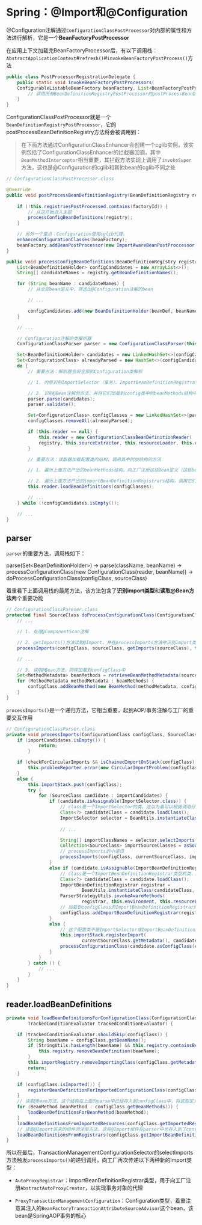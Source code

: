 # Spring：@Import和@Configuration

@Configuration注解通过`ConfigurationClassPostProcessor`对内部的属性和方法进行解析，它是一个**BeanFactoryPostProcessor**

在应用上下文加载完BeanFactoryProcessor后，有以下调用栈：`AbstractApplicationContext`#`refresh()`#`invokeBeanFactoryPostProcess()`方法

```java
public class PostProcessorRegistrationDelegate {
    public static void invokeBeanFactoryPostProcessors(
    ConfigurableListableBeanFactory beanFactory, List<BeanFactoryPostProcessor> beanFactoryPostProcessors) {
        // 调用所有BeanDefinitionRegistryPostProcessor的postProcessBeanDefinitionRegistry方法
    }
}
```

ConfigurationClassPostProcessor就是一个`BeanDefinitionRegistryPostProcessor`，它的postProcessBeanDefinitionRegistry方法将会被调用到：

> 在下面方法通过ConfigurationClassEnhancer会创建一个cglib实例，该实例包括了ConfigurationClassEnhancer的拦截器回调，其中`BeanMethodInterceptor`相当重要，其拦截方法实现上调用了`invokeSuper`方法，这也是@Configuration的cglib和其他bean的cglib不同之处

```java
// ConfigurationClassPostProcessor.class

@Override
public void postProcessBeanDefinitionRegistry(BeanDefinitionRegistry registry) {
    
    if (!this.registriesPostProcessed.contains(factoryId)) {
        // 从这开始进入主题
        processConfigBeanDefinitions(registry);
    }

    // 另外一个重点：Configuration使用cglib代理，
    enhanceConfigurationClasses(beanFactory);
    beanFactory.addBeanPostProcessor(new ImportAwareBeanPostProccessor(beanFactory));
}

public void processConfigBeanDefinitions(BeanDefinitionRegistry registry) {
    List<BeanDefinitionHolder> configCandidates = new ArrayList<>();
    String[] candidateNames = registry.getBeanDefinitionNames();

    for (String beanName : candidateNames) {
        // 从全部bean定义中，筛选出@Configuration注解的bean

        // ...

        configCandidates.add(new BeanDefinitionHolder(beanDef, beanName));
    }

    // ...

    // Configuration注解的类解析器
    ConfigurationClassParser parser = new ConfigurationClassParser(this.metadataReaderFactory, this.problemReporter, this.environment, this.resourceLoader, this.componentScanBeanNameGenerator, registry);

    Set<BeanDefinitionHolder> candidates = new LinkedHashSet<>(configCandidates);
    Set<ConfigurationClass> alreadyParsed = new HashSet<>(configCandidates.size());
    do {
        // 重要方法：解析器会将全部的Configuration类解析

        // 1. 内层识别ImportSelector（事务）、ImportBeanDefinitionRegistrar（AOP、事务）和Configuration（事务）类共三种的@IMPORT类型，将它们保存到config类中的importBeanDefinitionRegistrars结构中

        // 2. 识别@Bean注解的方法，并将它们加载到config类中的beanMethods结构中
        parser.parse(candidates);
        parser.validate();

        Set<ConfigurationClass> configClasses = new LinkedHashSet<>(parser.getConfigurationClasses());
        configClasses.removeAll(alreadyParsed);

        if (this.reader == null) {
            this.reader = new ConfigurationClassBeanDefinitionReader(
            registry, this.sourceExtractor, this.resourceLoader, this.environment, this.importBeanNameGenerator, parser.getImportRegistry());
        }

        // 重要方法：读取器加载配置类的结构，调用其中附加结构的方法

        // 1. 遍历上面方法产出的beanMethods结构，向工厂注册这些Bean定义（这些bean都会以Autowired的方式注入）

        // 2. 遍历上面方法产出的importBeanDefinitionRegistrars结构，调用它们的registerBeanDefinitions方法来注册一些自定义的Bean定义
        this.reader.loadBeanDefinitions(configClasses);

        // ...
    } while (!configCandidates.isEmpty());

    // ...
}
```

## parser

`parser`的重要方法，调用栈如下：

parse(Set\<BeanDefinitionHolder>) -> 
parse(className, beanName) -> 
processConfigurationClass(new ConfigurationClass(reader, beanName)) ->
doProcessConfigurationClass(configClass, sourceClass)

着重看下上面调用栈的最尾方法，该方法包含了**识别import类型**和**读取@Bean方法**两个重要功能

```java
// ConfigurationClassPareser.class
protected final SourceClass doProcessConfigurationClass(ConfigurationClass configClass, SourceClass sourceClass) throws IOException {
    // ...

    // 1. 处理@ComponentScan注解

    // 2. getImports()方法读取@Import，并在processImports方法中识别import类型，加载到configClass中
    processImports(configClass, sourceClass, getImports(sourceClass), true);

    // ...

    // 3. 读取@Bean方法，同样加载到configClass中
    Set<MethodMetadata> beanMethods = retrieveBeanMethodMetadata(sourceClass);
    for (MethodMetadata methodMetadata : beanMethods) {
        configClass.addBeanMethod(new BeanMethod(methodMetadata, configClass));
    }
}
```

`processImports()`是一个递归方法，它相当重要，起到AOP/事务注解与工厂的重要交互作用

```java
// ConfigurationClassParser.class
private void processImports(ConfigurationClass configClass, SourceClass currentSourceClass) {
    if (importCandidates.isEmpty()) {
			return;
		}

    if (checkForCircularImports && isChainedImportOnStack(configClass)) {
        this.problemReporter.error(new CircularImportProblem(configClass, this.importStack));
    }
    else {
        this.importStack.push(configClass);
        try {
            for (SourceClass candidate : importCandidates) {
                if (candidate.isAssignable(ImportSelector.class)) {
                    // class是一个ImportSelector的类，这以为着可以根据调用分支进行更丰富的引入功能，在事务Selector中就用了这种方法
                    Class<?> candidateClass = candidate.loadClass();
                    ImportSelector selector = BeanUtils.instantiateClass(candidateClass, ImportSelector.class);
                    
                    // ...

                    String[] importClassNames = selector.selectImports(currentSourceClass.getMetadata());
                    Collection<SourceClass> importSourceClasses = asSourceClasses(importClassNames);
                    // processImports的小递归
                    processImports(configClass, currentSourceClass, importSourceClasses, false);
                }
                else if (candidate.isAssignable(ImportBeanDefinitionRegistrar.class)) {
                    // class是一个ImportBeanDefinitionRegistrar类型的类，AOP就是通过这种方法来注册自定义的Bean定义，将AnnotationAwareAspectJAutoProxyCreator注册到工厂中
                    Class<?> candidateClass = candidate.loadClass();
                    ImportBeanDefinitionRegistrar registrar =
                            BeanUtils.instantiateClass(candidateClass, ImportBeanDefinitionRegistrar.class);
                    ParserStrategyUtils.invokeAwareMethods(
                            registrar, this.environment, this.resourceLoader, this.registry);
                    // 加载到configClass的ImportBeanDefinitionRegistrar结构中
                    configClass.addImportBeanDefinitionRegistrar(registrar, currentSourceClass.getMetadata());
                }
                else {
                    // 这个配置类不是ImportSelector或ImportBeanDefinitionRegistrar，把它当作@Configuration类，调用processConfigurationClas()进行大递归
                    this.importStack.registerImport(
                            currentSourceClass.getMetadata(), candidate.getMetadata().getClassName());
                    processConfigurationClass(candidate.asConfigClass(configClass));
                }
            }
        } catch () {
            // ...
        }
    }
}
```

## reader.loadBeanDefinitions

```java
private void loadBeanDefinitionsForConfigurationClass(ConfigurationClass configClass,
        TrackedConditionEvaluator trackedConditionEvaluator) {

    if (trackedConditionEvaluator.shouldSkip(configClass)) {
        String beanName = configClass.getBeanName();
        if (StringUtils.hasLength(beanName) && this.registry.containsBeanDefinition(beanName)) {
            this.registry.removeBeanDefinition(beanName);
        }
        this.importRegistry.removeImportingClass(configClass.getMetadata().getClassName());
        return;
    }

    if (configClass.isImported()) {
        registerBeanDefinitionForImportedConfigurationClass(configClass);
    }
    // 读取@Bean方法，这个结构在上面的parse中已经存入到configClass中，将这些定义注册到工厂中
    for (BeanMethod beanMethod : configClass.getBeanMethods()) {
        loadBeanDefinitionsForBeanMethod(beanMethod);
    }
    loadBeanDefinitionsFromImportedResources(configClass.getImportedResources());
    // 读取@Import进来的组件的注册方法，这些@Import组件在parser中也存入到了configClass中，调用组件的registerBeanDefinitions来注册更为丰富的bean定义
    loadBeanDefinitionsFromRegistrars(configClass.getImportBeanDefinitionRegistrars());
}
```

所以在最后，TransactionManagementConfigurationSelector的selectImports方法触发`processImports()`的递归调用，向工厂再次传递以下两种新的Import类型：

- `AutoProxyRegistrar`：ImportBeanDefinitionRegistrar类型，用于向工厂注册`AbstractAutoProxyCreator`，以实现事务对象的代理

- `ProxyTransactionManagementConfiguration`：Configuration类型，着重注意其注入的`BeanFactoryTransactionAttributeSourceAdvisor`这个bean，该bean是SpringAOP事务的核心